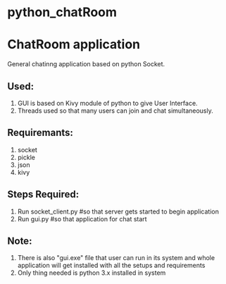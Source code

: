 # python_chatRoom

ChatRoom application 
=====================

General chatinng application based on python Socket.

Used:
------
1) GUI is based on Kivy module of python to give User Interface.
2) Threads used so that many users can join and chat simultaneously.

Requiremants:
--------------
1) socket
2) pickle
3) json 
4) kivy

Steps Required:
---------------
1) Run socket_client.py  #so that server gets started to begin application
2) Run gui.py  #so that application for chat start

Note:
-----
1) There is also "gui.exe" file that user can run in its system and whole application will get installed with 
  all the setups and requirements
2) Only thing needed is python 3.x installed in system

